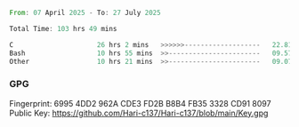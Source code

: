<!--START_SECTION:waka-->

```rust
From: 07 April 2025 - To: 27 July 2025

Total Time: 103 hrs 49 mins

C                     26 hrs 2 mins   >>>>>>-------------------   22.81 %
Bash                  10 hrs 55 mins  >>-----------------------   09.57 %
Other                 10 hrs 21 mins  >>-----------------------   09.07 %
```

<!--END_SECTION:waka-->

### GPG <br />
Fingerprint:     6995 4DD2 962A CDE3 FD2B B8B4 FB35 3328 CD91 8097 <br />
Public Key:      https://github.com/Hari-c137/Hari-c137/blob/main/Key.gpg
